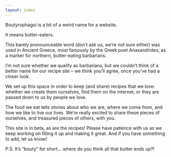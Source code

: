 ```yaml
---
layout: index
---
```


Boutyrophagoi is a bit of a weird name for a website. 
 
 
It means butter-eaters.
 
 
This barely pronounceable word (don’t ask us, we’re not sure either) was used in Ancient Greece, most famously by the Greek poet Anaxandrides, as a marker for northern, butter-eating barbarians. 

I’m not sure whether we qualify as barbarians, but we couldn’t think of a better name for our recipe site – we think you’ll agree, once you’ve had a closer look.

We set up this space in order to keep (and share) recipes that we love: whether we create them ourselves, find them on the internet, or they are passed down to us by people we love. 

The food we eat tells stories about who we are, where we come from, and how we like to live our lives. We’re really excited to share these pieces of ourselves, and treasured pieces of others, with you. 
 
 
This site is in beta, as are the recipes! Please have patience with us as we keep working on filling it up and making it great. And if you have something to add, let us know! 
 
 
P.S. It’s “bouty” for short… where do you think all that butter ends up?!

